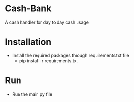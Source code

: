 # Cash-Bank
A cash handler for day to day cash usage

# Installation
- Install the required packages through requirements.txt file
  - pip install -r requirements.txt
# Run
- Run the main.py file
